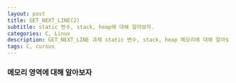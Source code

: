 ```yaml
---
layout: post
title: GET_NEXT_LINE(2)
subtitle: static 변수, stack, heap에 대해 알아보자.
categories: C, Linux
description: GET_NEXT_LINE 과제 static 변수, stack, heap 메모리에 대해 알아보자.
tags: C, cursus
---
```


### 메모리 영역에 대해 알아보자

